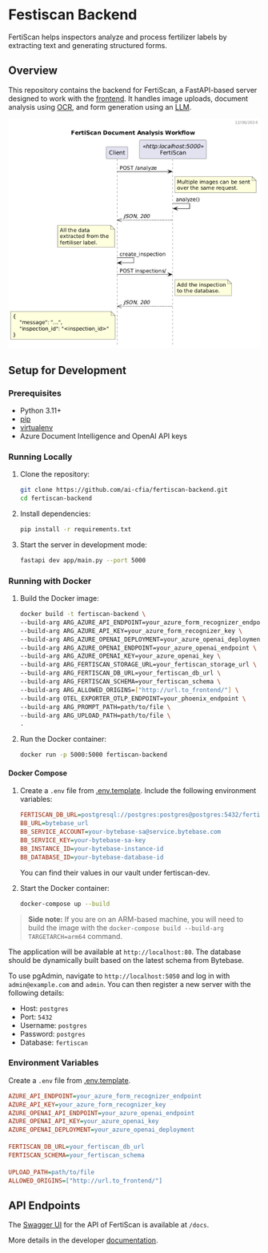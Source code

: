 # Festiscan Backend

FertiScan helps inspectors analyze and process fertilizer labels by extracting
text and generating structured forms.

## Overview

This repository contains the backend for FertiScan, a FastAPI-based server
designed to work with the
[frontend](https://github.com/ai-cfia/fertiscan-frontend/). It handles image
uploads, document analysis using
[OCR](https://en.wikipedia.org/wiki/Optical_character_recognition), and form
generation using an [LLM](https://en.wikipedia.org/wiki/Large_language_model).

![workflow](./out/workflow_dss/FertiScan%20Sequence%20Diagram.png)

## Setup for Development

### Prerequisites

- Python 3.11+
- [pip](https://pip.pypa.io/en/stable/installation/)
- [virtualenv](https://virtualenv.pypa.io/en/latest/installation.html)
- Azure Document Intelligence and OpenAI API keys

### Running Locally

1. Clone the repository:

    ```sh
    git clone https://github.com/ai-cfia/fertiscan-backend.git
    cd fertiscan-backend
    ```

2. Install dependencies:

    ```sh
    pip install -r requirements.txt
    ```

3. Start the server in development mode:

    ```sh
    fastapi dev app/main.py --port 5000
    ```

### Running with Docker

1. Build the Docker image:

    ```sh
    docker build -t fertiscan-backend \
    --build-arg ARG_AZURE_API_ENDPOINT=your_azure_form_recognizer_endpoint \
    --build-arg ARG_AZURE_API_KEY=your_azure_form_recognizer_key \
    --build-arg ARG_AZURE_OPENAI_DEPLOYMENT=your_azure_openai_deployment \
    --build-arg ARG_AZURE_OPENAI_ENDPOINT=your_azure_openai_endpoint \
    --build-arg ARG_AZURE_OPENAI_KEY=your_azure_openai_key \
    --build-arg ARG_FERTISCAN_STORAGE_URL=your_fertiscan_storage_url \
    --build-arg ARG_FERTISCAN_DB_URL=your_fertiscan_db_url \
    --build-arg ARG_FERTISCAN_SCHEMA=your_fertiscan_schema \
    --build-arg ARG_ALLOWED_ORIGINS=["http://url.to_frontend/"] \
    --build-arg OTEL_EXPORTER_OTLP_ENDPOINT=your_phoenix_endpoint \
    --build-arg ARG_PROMPT_PATH=path/to/file \
    --build-arg ARG_UPLOAD_PATH=path/to/file \
    .
    ```

2. Run the Docker container:

    ```sh
    docker run -p 5000:5000 fertiscan-backend
    ```

#### Docker Compose

1. Create a `.env` file from [.env.template](./.env.template). Include the
   following environment variables:

    ```ini
    FERTISCAN_DB_URL=postgresql://postgres:postgres@postgres:5432/fertiscan
    BB_URL=bytebase_url
    BB_SERVICE_ACCOUNT=your-bytebase-sa@service.bytebase.com
    BB_SERVICE_KEY=your-bytebase-sa-key
    BB_INSTANCE_ID=your-bytebase-instance-id
    BB_DATABASE_ID=your-bytebase-database-id
    ```

    You can find their values in our vault under fertiscan-dev.

2. Start the Docker container:

    ```sh
    docker-compose up --build
    ```

> **Side note:** If you are on an ARM-based machine, you will need to build the
> image with the `docker-compose build --build-arg TARGETARCH=arm64` command.

The application will be available at `http://localhost:80`. The database should
be dynamically built based on the latest schema from Bytebase.

To use pgAdmin, navigate to `http://localhost:5050` and log in with
`admin@example.com` and `admin`. You can then register a new server with the
following details:

- Host: `postgres`
- Port: `5432`
- Username: `postgres`
- Password: `postgres`
- Database: `fertiscan`

### Environment Variables

Create a `.env` file from [.env.template](./.env.template).

```ini
AZURE_API_ENDPOINT=your_azure_form_recognizer_endpoint
AZURE_API_KEY=your_azure_form_recognizer_key
AZURE_OPENAI_API_ENDPOINT=your_azure_openai_endpoint
AZURE_OPENAI_API_KEY=your_azure_openai_key
AZURE_OPENAI_DEPLOYMENT=your_azure_openai_deployment

FERTISCAN_DB_URL=your_fertiscan_db_url
FERTISCAN_SCHEMA=your_fertiscan_schema

UPLOAD_PATH=path/to/file
ALLOWED_ORIGINS=["http://url.to_frontend/"]
```

## API Endpoints

The [Swagger UI](https://swagger.io/tools/swagger-ui/) for the API of FertiScan
is available at `/docs`.

More details in the developer [documentation](./docs/README.md).
